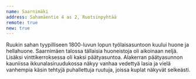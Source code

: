 ```yaml
---
name: Saarnimäki
address: Sahamäentie 4 as 2, Ruotsinpyhtää
remote: true
new: true
---
```

Ruukin sahan tyypilliseen 1800-luvun lopun työlaisasuntoon kuului huone ja hellahuone. Saarnimäen talossa tällaisia 
huoneistoja oli aikoinaan neljä. Lisäksi vinttikerroksessa oli kaksi päätyasuntoa. Alakerran päätyasunnon kauniissa 
ikkunalasiruudukossa näkyy vanhaa vedettyä lasia ja vielä vanhempia käsin tehtyjä puhallettuja ruutuja, joissa kuplat 
näkyvät selkeästi.